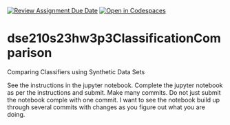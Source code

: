 [![Review Assignment Due Date](https://classroom.github.com/assets/deadline-readme-button-24ddc0f5d75046c5622901739e7c5dd533143b0c8e959d652212380cedb1ea36.svg)](https://classroom.github.com/a/3qQ8DAwA)
[![Open in Codespaces](https://classroom.github.com/assets/launch-codespace-7f7980b617ed060a017424585567c406b6ee15c891e84e1186181d67ecf80aa0.svg)](https://classroom.github.com/open-in-codespaces?assignment_repo_id=13935892)
# dse210s23hw3p3ClassificationComparison
Comparing Classifiers using Synthetic Data Sets

See the instructions in the jupyter notebook. Complete the jupyter notebook as per the instructions and submit. Make many commits. Do not just submit the notebook comple with one commit. I want to see the notebook build up through several commits with changes as you figure out what you are doing.
